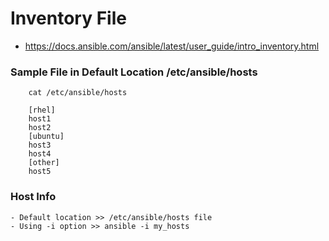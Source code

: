 # Inventory File 

  - https://docs.ansible.com/ansible/latest/user_guide/intro_inventory.html

### Sample File in Default Location /etc/ansible/hosts
  ```
      cat /etc/ansible/hosts

      [rhel]
      host1 
      host2
      [ubuntu]
      host3
      host4
      [other]
      host5
  ```
  
  ### Host Info 
  
    - Default location >> /etc/ansible/hosts file 
    - Using -i option >> ansible -i my_hosts

